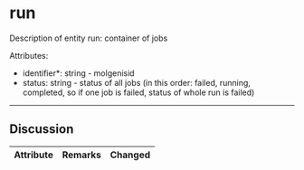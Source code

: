 # run #

Description of entity run: container of jobs

Attributes:
*	identifier*: string - molgenisid
*	status: string - status of all jobs (in this order: failed, running, completed, so if one job is failed, status of whole run is failed)

---

## Discussion ##


| Attribute | Remarks    | Changed  |
| ---------- | ------------ | ---------- |
